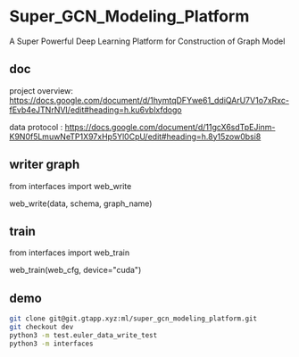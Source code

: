 # Super_GCN_Modeling_Platform

A Super Powerful Deep Learning Platform for Construction of Graph Model
 
## doc
project overview: https://docs.google.com/document/d/1hymtqDFYwe61_ddiQArU7V1o7xRxc-fEvb4eJTNrNVI/edit#heading=h.ku6vblxfdogo

data protocol   : https://docs.google.com/document/d/11gcX6sdTpEJinm-K9N0f5LmuwNeTP1X97xHp5Yl0CpU/edit#heading=h.8y15zow0bsi8
 
 
## writer graph
from interfaces import web_write

web_write(data, schema, graph_name)

## train
from interfaces import web_train

web_train(web_cfg, device="cuda")


## demo
```bash
git clone git@git.gtapp.xyz:ml/super_gcn_modeling_platform.git
git checkout dev
python3 -m test.euler_data_write_test
python3 -m interfaces
```
